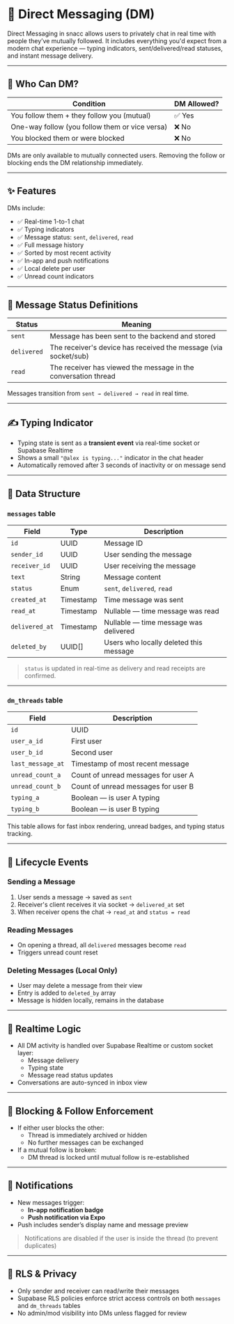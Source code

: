 # 💬 Direct Messaging (DM)

Direct Messaging in snacc allows users to privately chat in real time with people they’ve mutually followed. It includes everything you'd expect from a modern chat experience — typing indicators, sent/delivered/read statuses, and instant message delivery.

---

## 🔐 Who Can DM?

| Condition                                       | DM Allowed? |
|--------------------------------------------------|-------------|
| You follow them + they follow you (mutual)       | ✅ Yes       |
| One-way follow (you follow them or vice versa)   | ❌ No        |
| You blocked them or were blocked                 | ❌ No        |

DMs are only available to mutually connected users. Removing the follow or blocking ends the DM relationship immediately.

---

## ✨ Features

DMs include:

- ✅ Real-time 1-to-1 chat
- ✅ Typing indicators
- ✅ Message status: `sent`, `delivered`, `read`
- ✅ Full message history
- ✅ Sorted by most recent activity
- ✅ In-app and push notifications
- ✅ Local delete per user
- ✅ Unread count indicators

---

## 💬 Message Status Definitions

| Status      | Meaning                                                             |
|-------------|----------------------------------------------------------------------|
| `sent`      | Message has been sent to the backend and stored                     |
| `delivered` | The receiver's device has received the message (via socket/sub)     |
| `read`      | The receiver has viewed the message in the conversation thread      |

Messages transition from `sent → delivered → read` in real time.

---

## ✍️ Typing Indicator

- Typing state is sent as a **transient event** via real-time socket or Supabase Realtime
- Shows a small `"@alex is typing..."` indicator in the chat header
- Automatically removed after 3 seconds of inactivity or on message send

---

## 🧾 Data Structure

### `messages` table

| Field           | Type      | Description                                 |
|------------------|-----------|---------------------------------------------|
| `id`             | UUID      | Message ID                                  |
| `sender_id`      | UUID      | User sending the message                    |
| `receiver_id`    | UUID      | User receiving the message                  |
| `text`           | String    | Message content                             |
| `status`         | Enum      | `sent`, `delivered`, `read`                 |
| `created_at`     | Timestamp | Time message was sent                       |
| `read_at`        | Timestamp | Nullable — time message was read            |
| `delivered_at`   | Timestamp | Nullable — time message was delivered       |
| `deleted_by`     | UUID[]    | Users who locally deleted this message      |

> `status` is updated in real-time as delivery and read receipts are confirmed.

---

### `dm_threads` table

| Field            | Description                               |
|------------------|-------------------------------------------|
| `id`             | UUID                                      |
| `user_a_id`      | First user                                |
| `user_b_id`      | Second user                               |
| `last_message_at`| Timestamp of most recent message          |
| `unread_count_a` | Count of unread messages for user A       |
| `unread_count_b` | Count of unread messages for user B       |
| `typing_a`       | Boolean — is user A typing                |
| `typing_b`       | Boolean — is user B typing                |

This table allows for fast inbox rendering, unread badges, and typing status tracking.

---

## 🔁 Lifecycle Events

### Sending a Message

1. User sends a message → saved as `sent`
2. Receiver's client receives it via socket → `delivered_at` set
3. When receiver opens the chat → `read_at` and `status = read`

### Reading Messages

- On opening a thread, all `delivered` messages become `read`
- Triggers unread count reset

### Deleting Messages (Local Only)

- User may delete a message from their view
- Entry is added to `deleted_by` array
- Message is hidden locally, remains in the database

---

## 🧠 Realtime Logic

- All DM activity is handled over Supabase Realtime or custom socket layer:
  - Message delivery
  - Typing state
  - Message read status updates
- Conversations are auto-synced in inbox view

---

## 🔐 Blocking & Follow Enforcement

- If either user blocks the other:
  - Thread is immediately archived or hidden
  - No further messages can be exchanged
- If a mutual follow is broken:
  - DM thread is locked until mutual follow is re-established

---

## 🔔 Notifications

- New messages trigger:
  - **In-app notification badge**
  - **Push notification via Expo**
- Push includes sender’s display name and message preview

> Notifications are disabled if the user is inside the thread (to prevent duplicates)

---

## 🧾 RLS & Privacy

- Only sender and receiver can read/write their messages
- Supabase RLS policies enforce strict access controls on both `messages` and `dm_threads` tables
- No admin/mod visibility into DMs unless flagged for review